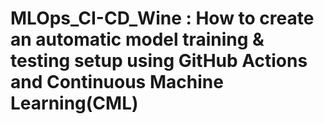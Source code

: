 # MLOps_CI-CD_Wine : How to create an automatic model training & testing setup using GitHub Actions and Continuous Machine Learning(CML)

